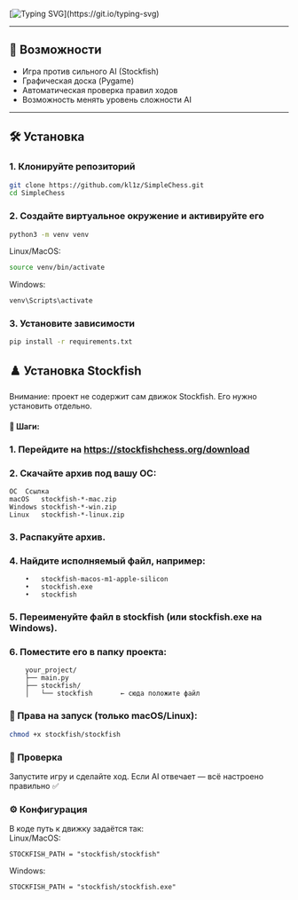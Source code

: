 [![Typing SVG](https://readme-typing-svg.demolab.com?font=Fira+Code&weight=500&size=23&pause=700&color=00831BE9&background=FF3A3A00&width=1100&height=100&lines=Chess+Game+with+Stockfish+AI.;%D0%9F%D0%BE%D0%BB%D0%BD%D0%BE%D1%86%D0%B5%D0%BD%D0%BD%D0%B0%D1%8F+%D1%88%D0%B0%D1%85%D0%BC%D0%B0%D1%82%D0%BD%D0%B0%D1%8F+%D0%B8%D0%B3%D1%80%D0%B0+%D1%81+%D0%B3%D1%80%D0%B0%D1%84%D0%B8%D1%87%D0%B5%D1%81%D0%BA%D0%B8%D0%BC+%D0%B8%D0%BD%D1%82%D0%B5%D1%80%D1%84%D0%B5%D0%B9%D1%81%D0%BE%D0%BC+%D0%B8+%D0%B8%D0%BD%D1%82%D0%B5%D0%B3%D1%80%D0%B0%D1%86%D0%B8%D0%B5%D0%B9+%D0%B4%D0%B2%D0%B8%D0%B6%D0%BA%D0%B0+Stockfish.)](https://git.io/typing-svg)

---

## 🚀 Возможности

- Игра против сильного AI (Stockfish)
- Графическая доска (Pygame)
- Автоматическая проверка правил ходов
- Возможность менять уровень сложности AI

---

## 🛠 Установка

### 1. Клонируйте репозиторий

````bash
git clone https://github.com/kl1z/SimpleChess.git
cd SimpleChess
````

### 2. Создайте виртуальное окружение и активируйте его
````bash
python3 -m venv venv
````
Linux/MacOS:
````bash
source venv/bin/activate
````
Windows:
````bash
venv\Scripts\activate
````
### 3. Установите зависимости

````bash
pip install -r requirements.txt
````

## ♟️ Установка Stockfish
Внимание: проект не содержит сам движок Stockfish. Его нужно установить отдельно.

#### 🔻 Шаги:
### 1.	Перейдите на https://stockfishchess.org/download
### 2.	Скачайте архив под вашу ОС:

    ОС	Ссылка
    macOS	stockfish-*-mac.zip
    Windows	stockfish-*-win.zip
    Linux	stockfish-*-linux.zip
### 3.	Распакуйте архив.
### 4.	Найдите исполняемый файл, например:
        •	stockfish-macos-m1-apple-silicon
        •	stockfish.exe
        •	stockfish
### 5.	Переименуйте файл в stockfish (или stockfish.exe на Windows).
### 6.	Поместите его в папку проекта:
        your_project/
        ├── main.py
        ├── stockfish/
        │   └── stockfish       ← сюда положите файл

### 🔐 Права на запуск (только macOS/Linux):
````bash
chmod +x stockfish/stockfish
````
### 🧪 Проверка

Запустите игру и сделайте ход. Если AI отвечает — всё настроено правильно ✅

### ⚙️ Конфигурация

В коде путь к движку задаётся так:\
Linux/MacOS:
````
STOCKFISH_PATH = "stockfish/stockfish"
````
Windows:
````
STOCKFISH_PATH = "stockfish/stockfish.exe"
````
